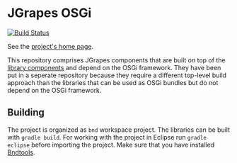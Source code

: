 JGrapes OSGi
===========

[![Build Status](https://travis-ci.org/mnlipp/jgrapes-osgi.svg?branch=master)](https://travis-ci.org/mnlipp/jgrapes-osgi)

See the [project's home page](http://mnlipp.github.io/jgrapes/).

This repository comprises JGrapes components that are built on top of the 
[library components](https://github.com/mnlipp/jgrapes) 
and depend on the OSGi framework. They have been put in a seperate repository 
because they require a different top-level build approach than the libraries
that can be used as OSGi bundles but do not depend on the OSGi framework.

Building
--------

The project is organized as `bnd` workspace project. The libraries can 
be built with `gradle build`. For working with the project in Eclipse 
run `gradle eclipse` before importing the project. Make sure that you 
have installed [Bndtools](http://bndtools.org/).

<!-- Piwik Image Tracker-->
<img src="https://piwik.mnl.de/piwik.php?idsite=10&rec=1&url=https%3A%2F%2Fgithub.com%2Fmnlipp%2Fjgrapes-osgi" style="border:0" alt="" />
<!-- End Piwik -->
